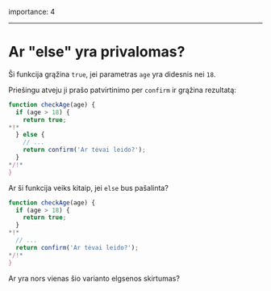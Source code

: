 importance: 4

---

# Ar "else" yra privalomas?

Ši funkcija grąžina `true`, jei parametras `age` yra didesnis nei `18`.

Priešingu atveju ji prašo patvirtinimo per `confirm` ir grąžina rezultatą:

```js
function checkAge(age) {
  if (age > 18) {
    return true;
*!*
  } else {
    // ...
    return confirm('Ar tėvai leido?');
  }
*/!*
}
```

Ar ši funkcija veiks kitaip, jei `else` bus pašalinta?

```js
function checkAge(age) {
  if (age > 18) {
    return true;
  }
*!*
  // ...
  return confirm('Ar tėvai leido?');
*/!*
}
```

Ar yra nors vienas šio varianto elgsenos skirtumas?
